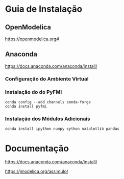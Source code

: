 # Guia de Instalação

## OpenModelica

https://openmodelica.org#

## Anaconda

https://docs.anaconda.com/anaconda/install/

### Configuração do Ambiente Virtual

### Instalação do do PyFMI

```
conda config --add channels conda-forge
conda install pyfmi
```

### Instalação dos Módulos Adicionais

```
conda install ipython numpy cython matplotlib pandas
```

# Documentação

https://docs.anaconda.com/anaconda/install/

https://jmodelica.org/assimulo/
